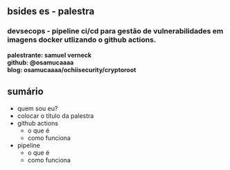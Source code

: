 ## bsides es - palestra
### devsecops - pipeline ci/cd para gestão de vulnerabilidades em imagens docker utlizando o github actions.

<b>palestrante: samuel verneck</b>
</br>
<b>github: @osamucaaaa</b>
</br>
<b>blog: osamucaaaa/ochiisecurity/cryptoroot</b>

## sumário

- quem sou eu?
- colocar o título da palestra
- github actions
  - o que é
  -  como funciona
- pipeline
  - o que é
  -  como funciona

